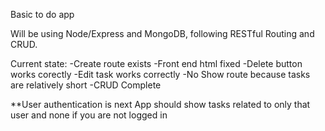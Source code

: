 Basic to do app 

Will be using Node/Express and MongoDB, following  RESTful Routing and CRUD.

Current state:
-Create route exists
-Front end html fixed
-Delete button works corectly
-Edit task works correctly
-No Show route because tasks are relatively short
-CRUD Complete

**User authentication is next
App should show tasks related to only that user and none if you are not logged in
